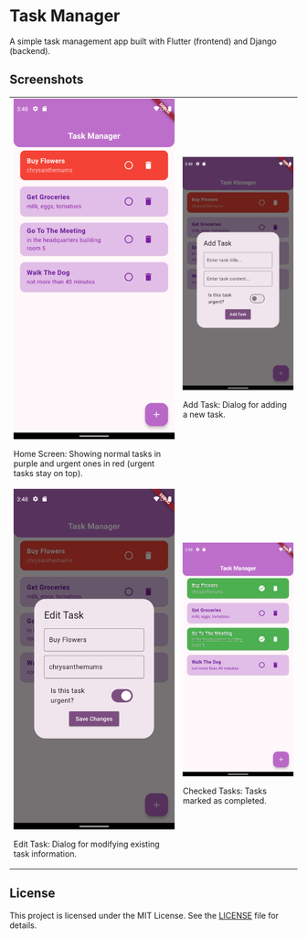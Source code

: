 # Task Manager

A simple task management app built with Flutter (frontend) and Django (backend).

## Screenshots

<table>
  <tr>
    <td align="left">
      <img src="screenshots/Screenshot_1734964887.png" alt="Home Screen" width="400">
      <p>Home Screen: Showing normal tasks in purple and urgent ones in red (urgent tasks stay on top).</p>
    </td>
    <td align="left">
      <img src="screenshots/Screenshot_1734964893.png" alt="Add Task" width="400">
      <p>Add Task: Dialog for adding a new task.</p>
    </td>
  </tr>
  <tr>
    <td align="left">
      <img src="screenshots/Screenshot_1734964900.png" alt="Edit Task" width="400">
      <p>Edit Task: Dialog for modifying existing task information.</p>
    </td>
    <td align="left">
      <img src="screenshots/Screenshot_1734964918.png" alt="Checked Tasks" width="400">
      <p>Checked Tasks: Tasks marked as completed.</p>
    </td>
  </tr>
</table>

## License

This project is licensed under the MIT License. See the [LICENSE](LICENSE) file for details.
